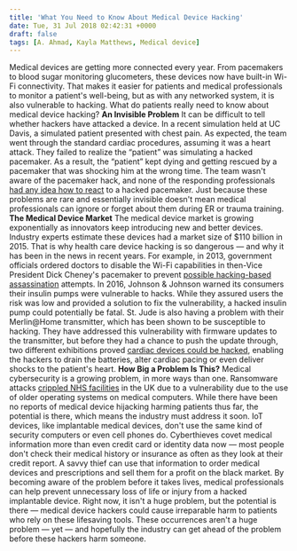 ```yaml
---
title: 'What You Need to Know About Medical Device Hacking'
date: Tue, 31 Jul 2018 02:42:31 +0000
draft: false
tags: [A. Ahmad, Kayla Matthews, Medical device]
---
```


Medical devices are getting more connected every year. From pacemakers to blood sugar monitoring glucometers, these devices now have built-in Wi-Fi connectivity. That makes it easier for patients and medical professionals to monitor a patient's well-being, but as with any networked system, it is also vulnerable to hacking. What do patients really need to know about medical device hacking? **An Invisible Problem** It can be difficult to tell whether hackers have attacked a device. In a recent simulation held at UC Davis, a simulated patient presented with chest pain. As expected, the team went through the standard cardiac procedures, assuming it was a heart attack. They failed to realize the “patient” was simulating a hacked pacemaker. As a result, the “patient” kept dying and getting rescued by a pacemaker that was shocking him at the wrong time. The team wasn't aware of the pacemaker hack, and none of the responding professionals [had any idea how to react](https://www.healthcareitnews.com/news/security-risk-storm-here-medical-device-threats-are-real-and-patient-safety-risk#gs.MTUUOLs) to a hacked pacemaker. Just because these problems are rare and essentially invisible doesn't mean medical professionals can ignore or forget about them during ER or trauma training. **The Medical Device Market** The medical device market is growing exponentially as innovators keep introducing new and better devices. Industry experts estimate these devices had a market size of $110 billion in 2015. That is why health care device hacking is so dangerous — and why it has been in the news in recent years. For example, in 2013, government officials ordered doctors to disable the Wi-Fi capabilities in then-Vice President Dick Cheney's pacemaker to prevent [possible hacking-based assassination](https://nakedsecurity.sophos.com/2013/10/22/doctors-disabled-wireless-in-dick-cheneys-pacemaker-to-thwart-hacking/) attempts. In 2016, Johnson & Johnson warned its consumers their insulin pumps were vulnerable to hacks. While they assured users the risk was low and provided a solution to fix the vulnerability, a hacked insulin pump could potentially be fatal. St. Jude is also having a problem with their Merlin@Home transmitter, which has been shown to be susceptible to hacking. They have addressed this vulnerability with firmware updates to the transmitter, but before they had a chance to push the update through, two different exhibitions proved [cardiac devices could be hacked](https://threatpost.com/st-jude-patches-additional-cardiac-device/123596/), enabling the hackers to drain the batteries, alter cardiac pacing or even deliver shocks to the patient's heart. **How Big a Problem Is This?** Medical cybersecurity is a growing problem, in more ways than one. Ransomware attacks [crippled NHS facilities](https://www.wired.com/2016/03/ransomware-why-hospitals-are-the-perfect-targets/) in the UK due to a vulnerability due to the use of older operating systems on medical computers. While there have been no reports of medical device hijacking harming patients thus far, the potential is there, which means the industry must address it soon. IoT devices, like implantable medical devices, don't use the same kind of security computers or even cell phones do. Cyberthieves covet medical information more than even credit card or identity data now — most people don't check their medical history or insurance as often as they look at their credit report. A savvy thief can use that information to order medical devices and prescriptions and sell them for a profit on the black market. By becoming aware of the problem before it takes lives, medical professionals can help prevent unnecessary loss of life or injury from a hacked implantable device. Right now, it isn't a huge problem, but the potential is there — medical device hackers could cause irreparable harm to patients who rely on these lifesaving tools. These occurrences aren't a huge problem — yet — and hopefully the industry can get ahead of the problem before these hackers harm someone.